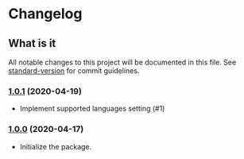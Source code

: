 # Changelog

## What is it

All notable changes to this project will be documented in this file. See [standard-version](https://github.com/conventional-changelog/standard-version) for commit guidelines.

### [1.0.1](https://github.com/Puzzlout/GoogleSheetCmsLight/compare/v1.0.0...v1.0.1) (2020-04-19)

- Implement supported languages setting (#1)

### [1.0.0](https://github.com/Puzzlout/GoogleSheetCmsLight/commit/49010661e955e33d3b3790f826d2f672f19226a6) (2020-04-17)

- Initialize the package.

